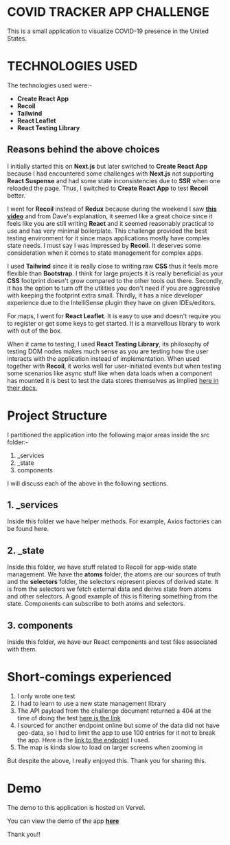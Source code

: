 # COVID TRACKER APP CHALLENGE

This is a small application to visualize COVID-19 presence in the United States.


# TECHNOLOGIES USED

The technologies used were:-

 - **Create React App**
 - **Recoil**
 - **Tailwind**
 - **React Leaflet**
 - **React Testing Library**

## Reasons behind the above choices
I initially started this on **Next.js** but later switched to **Create React App** because I had encountered some challenges with **Next.js** not supporting **React Suspense** and had some state inconsistencies due to **SSR** when one reloaded the page. Thus, I switched to **Create React App** to test **Recoil** better. 

I went for **Recoil** instead of **Redux** because during the weekend I saw **[this video](https://www.youtube.com/watch?v=_ISAA_Jt9kI/)** and from Dave's explanation, it seemed like a great choice since it feels like you are still writing **React** and it seemed reasonably practical to use and has very minimal boilerplate. This challenge provided the best testing environment for it since maps applications mostly have complex state needs. I must say I was impressed by **Recoil**. It deserves some consideration when it comes to state management for complex apps.  

I used **Tailwind** since it is really close to writing raw **CSS** thus it feels more flexible than **Bootstrap**. I think for large projects it is really beneficial as your **CSS** footprint doesn't grow compared to the other tools out there. Secondly, it has the option to turn off the utilities you don't need if you are aggressive with keeping the footprint extra small. Thirdly, it has a nice developer experience due to the IntelliSense plugin they have on given IDEs/editors.

For maps, I went for **React  Leaflet**. It is easy to use and doesn't require you to register or get some keys to get started. It is a marvellous library to work with out of the box.

When it came to testing, I used **React Testing Library**, its philosophy of testing DOM nodes makes much sense as you are testing how the user interacts with the application instead of implementation. When used together with **Recoil**, it works well for user-initiated events but when testing some scenarios like async stuff like when data loads when a component has mounted it is best to test the data stores themselves as implied [here in their docs.](https://recoiljs.org/docs/guides/testing/)

# Project Structure

I partitioned the application into the following major areas inside the src folder:-

 1. _services
 2. _state
 3. components

I will discuss each of the above in the following sections.

## 1. _services

Inside this folder we have helper methods. For example, Axios factories can be found here.

## 2. _state

Inside this folder, we have stuff related to Recoil for app-wide state management. We have the **atoms** folder, the atoms are our sources of truth and the **selectors** folder, the selectors represent pieces of derived state. It is from the selectors we fetch external data and derive state from atoms and other selectors. A good example of this is filtering something from the state. Components can subscribe to both atoms and selectors. 

## 3. components

Inside this folder, we have our React components and test files associated with them. 


# Short-comings experienced
1. I only wrote one test
2. I had to learn to use a new state management library
3. The API payload from the challenge document returned a 404 at the time of doing the test [here is the link](https://www.trackcorona.live/api)
4. I sourced for another endpoint online but some of the data did not have geo-data, so I had to limit the app to use 100 entries for it not to break the app. Here is the [link to the endpoint](https://covid19.mathdro.id/api/countries/USA/confirmed) I used.
5. The map is kinda slow to load on larger screens when zooming in

But despite the above, I really enjoyed this. Thank you for sharing this.

# Demo

The demo to this application is hosted on Vervel.

You can view the demo of the app **[here](https://covid-map-eta.vercel.app/)**

Thank you!!